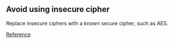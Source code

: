 ## Avoid using insecure cipher

Replace insecure ciphers with a known secure cipher, such as AES.

[Reference](https://docs.openstack.org/bandit/latest/api/bandit.blacklists.html#b304-b305-ciphers-and-modes)


